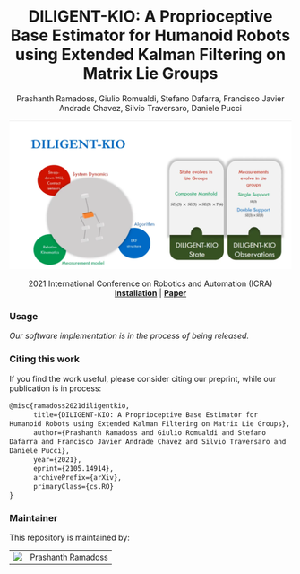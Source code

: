 <h1 align="center">
DILIGENT-KIO: A Proprioceptive Base Estimator for Humanoid Robots using Extended Kalman Filtering on Matrix Lie Groups
</h1>

<div align="center">
Prashanth Ramadoss, Giulio Romualdi, Stefano Dafarra, Francisco Javier Andrade Chavez, Silvio Traversaro, Daniele Pucci
</div>

<p align="center"><img src="assets/desciption.png" alt=""/></p>

<div align="center">
  2021 International Conference on Robotics and Automation (ICRA)
</div>

<div align="center">
<a href="#installation"><b>Installation</b></a> |
<a href="https://arxiv.org/abs/2105.14914"><b>Paper</b></a>
</div>


### Usage

_Our software implementation is in the process of being released._

### Citing this work

If you find the work useful, please consider citing our preprint, while our publication is in process:

```
@misc{ramadoss2021diligentkio,
      title={DILIGENT-KIO: A Proprioceptive Base Estimator for Humanoid Robots using Extended Kalman Filtering on Matrix Lie Groups},
      author={Prashanth Ramadoss and Giulio Romualdi and Stefano Dafarra and Francisco Javier Andrade Chavez and Silvio Traversaro and Daniele Pucci},
      year={2021},
      eprint={2105.14914},
      archivePrefix={arXiv},
      primaryClass={cs.RO}
}
```



### Maintainer

This repository is maintained by:

| | |
|:---:|:---:|
| [<img src="https://github.com/prashanthr05.png" width="40">](https://github.com/prashanthr05) | [Prashanth Ramadoss](https://github.com/prashanthr05) |
